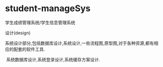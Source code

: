 # student-manageSys
学生成绩管理系统/学生信息管理系统

设计(design)

​	系统设计部分,包括数据库设计,系统设计,一些流程图,原型图,对于各种资源,都有相应的配套的软件工具.

​	系统数据库设计,系统登录设计,系统缓存方案设计.

